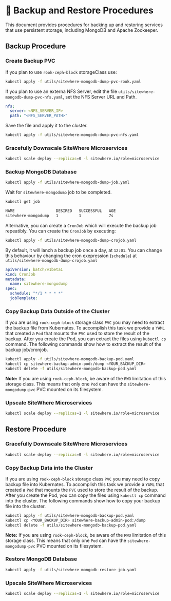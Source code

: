 # :book: Backup and Restore Procedures

<Seo/>

This document provides procedures for backing up and restoring services
that use persistent storage, including MongoDB and Apache Zookeeper.

## Backup Procedure

### Create Backup PVC

If you plan to use `rook-ceph-block` storageClass use:

```bash
kubectl apply -f utils/sitewhere-mongodb-dump-pvc-rook.yaml
```

If you plan to use an externa NFS Server, edit the file
`utils/sitewhere-mongodb-dump-pvc-nfs.yaml`, set the NFS Server URL and Path.

```yaml
nfs:
  server: <NFS_SERVER_IP>
  path: "<NFS_SERVER_PATH>"
```

Save the file and apply it to the cluster.

```bash
kubectl apply -f utils/sitewhere-mongodb-dump-pvc-nfs.yaml
```

### Gracefully Downscale SiteWhere Microservices

```bash
kubectl scale deploy --replicas=0 -l sitewhere.io/role=microservice
```

### Backup MongoDB Database

```bash
kubectl apply -f utils/sitewhere-mongodb-dump-job.yaml
```

Wait for `sitewhere-mongodump` job to be completed.

```bash
kubectl get job
```

```bash
NAME                  DESIRED   SUCCESSFUL   AGE
sitewhere-mongodump   1         1            7s
```

Alternative, you can create a `CronJob` which will execute the backup job
repeatibly. You can create the `CronJob` by executing:

```bash
kubectl apply -f utils/sitewhere-mongodb-dump-crojob.yaml
```

By default, it will lanch a backup job once a day, at `12:01`. You can change this behaviour
by changing the cron exepression (`schedule`) at `utils/sitewhere-mongodb-dump-crojob.yaml`

```yaml
apiVersion: batch/v1beta1
kind: CronJob
metadata:
  name: sitewhere-mongodump
spec:
  schedule: "*/1 * * * *"
  jobTemplate:
```

### Copy Backup Data Outside of the Cluster

If you are using `rook-ceph-block` storage class `PVC` you may need to extract the backup file
from Kubernates. To accomplish this task we provide a `YAML` that created a `Pod` that mounts
the `PVC` used to store the result of the backup. After you create the Pod, you can extract the
files using `kubectl cp` command. The following commands show how to extract the result of the
backup job/cronjob.

```bash
kubectl apply -f utils/sitewhere-mongodb-backup-pod.yaml
kubectl cp sitewhere-backup-admin-pod:/dump <YOUR_BACKUP_DIR>
kubectl delete -f utils/sitewhere-mongodb-backup-pod.yaml
```

**Note:** If you are using `rook-ceph-block`, be aware of the `RWO` limitation of this storage class.
This means that only one `Pod` can have the `sitewhere-mongodump-pvc` PVC mounted on its filesystem.

### Upscale SiteWhere Microservices

```bash
kubectl scale deploy --replicas=1 -l sitewhere.io/role=microservice
```

## Restore Procedure

### Gracefully Downscale SiteWhere Microservices

```bash
kubectl scale deploy --replicas=0 -l sitewhere.io/role=microservice
```

### Copy Backup Data into the Cluster

If you are using `rook-ceph-block` storage class `PVC` you may need to copy backup file
into Kubernates. To accomplish this task we provide a `YAML` that created a `Pod` that mounts
the `PVC` used to store the result of the backup. After you create the Pod, you can copy the
files using `kubectl cp` command into the cluster. The following commands show how to copy your
backup file into the cluster.

```bash
kubectl apply -f utils/sitewhere-mongodb-backup-pod.yaml
kubectl cp <YOUR_BACKUP_DIR> sitewhere-backup-admin-pod:/dump
kubectl delete -f utils/sitewhere-mongodb-backup-pod.yaml
```

**Note:** If you are using `rook-ceph-block`, be aware of the `RWO` limitation of this storage class.
This means that only one `Pod` can have the `sitewhere-mongodump-pvc` PVC mounted on its filesystem.

### Restore MongoDB Database

```bash
kubectl apply -f utils/sitewhere-mongodb-restore-job.yaml
```

### Upscale SiteWhere Microservices

```bash
kubectl scale deploy --replicas=1 -l sitewhere.io/role=microservice
```
